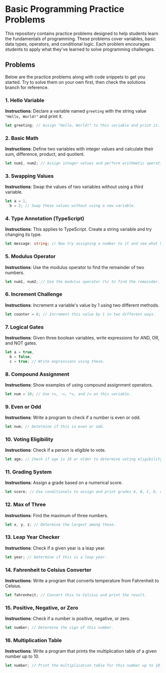 # Basic Programming Practice Problems

This repository contains practice problems designed to help students learn the fundamentals of programming. These problems cover variables, basic data types, operators, and conditional logic. Each problem encourages students to apply what they've learned to solve programming challenges.

## Problems

Below are the practice problems along with code snippets to get you started. Try to solve them on your own first, then check the solutions branch for reference.

### 1. Hello Variable

**Instructions**: Declare a variable named `greeting` with the string value `"Hello, World!"` and print it.

```javascript
let greeting; // Assign "Hello, World!" to this variable and print it.
```

### 2. Basic Math

**Instructions**: Define two variables with integer values and calculate their sum, difference, product, and quotient.

```javascript
let num1, num2; // Assign integer values and perform arithmetic operations.
```

### 3. Swapping Values

**Instructions**: Swap the values of two variables without using a third variable.

```javascript
let a = 1,
  b = 2; // Swap these values without using a new variable.
```

### 4. Type Annotation (TypeScript)

**Instructions**: This applies to TypeScript. Create a string variable and try changing its type.

```typescript
let message: string; // Now try assigning a number to it and see what happens.
```

### 5. Modulus Operator

**Instructions**: Use the modulus operator to find the remainder of two numbers.

```javascript
let num1, num2; // Use the modulus operator (%) to find the remainder.
```

### 6. Increment Challenge

**Instructions**: Increment a variable's value by 1 using two different methods.

```javascript
let counter = 0; // Increment this value by 1 in two different ways.
```

### 7. Logical Gates

**Instructions**: Given three boolean variables, write expressions for AND, OR, and NOT gates.

```javascript
let a = true,
  b = false,
  c = true; // Write expressions using these.
```

### 8. Compound Assignment

**Instructions**: Show examples of using compound assignment operators.

```javascript
let num = 10; // Use +=, -=, *=, and /= on this variable.
```

### 9. Even or Odd

**Instructions**: Write a program to check if a number is even or odd.

```javascript
let num; // Determine if this is even or odd.
```

### 10. Voting Eligibility

**Instructions**: Check if a person is eligible to vote.

```javascript
let age; // Check if age is 18 or older to determine voting eligibility.
```

### 11. Grading System

**Instructions**: Assign a grade based on a numerical score.

```javascript
let score; // Use conditionals to assign and print grades A, B, C, D, or F.
```

### 12. Max of Three

**Instructions**: Find the maximum of three numbers.

```javascript
let x, y, z; // Determine the largest among these.
```

### 13. Leap Year Checker

**Instructions**: Check if a given year is a leap year.

```javascript
let year; // Determine if this is a leap year.
```

### 14. Fahrenheit to Celsius Converter

**Instructions**: Write a program that converts temperature from Fahrenheit to Celsius.

```javascript
let fahrenheit; // Convert this to Celsius and print the result.
```

### 15. Positive, Negative, or Zero

**Instructions**: Check if a number is positive, negative, or zero.

```javascript
let number; // Determine the sign of this number.
```

### 16. Multiplication Table

**Instructions**: Write a program that prints the multiplication table of a given number up to 10.

```javascript
let number; // Print the multiplication table for this number up to 10.
```

